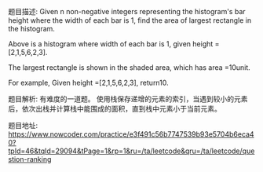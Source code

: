 ﻿题目描述:
Given n non-negative integers representing the histogram's bar height where the width of each bar is 1, find the area of largest rectangle in the histogram.

Above is a histogram where width of each bar is 1, given height =[2,1,5,6,2,3].


The largest rectangle is shown in the shaded area, which has area =10unit.

For example,
Given height =[2,1,5,6,2,3],
return10.

题目解析:
有难度的一道题。
使用栈保存递增的元素的索引，当遇到较小的元素后，依次出栈并计算栈中能围成的面积，直到栈中元素小于当前元素。

题目地址:
https://www.nowcoder.com/practice/e3f491c56b7747539b93e5704b6eca40?tpId=46&tqId=29094&tPage=1&rp=1&ru=/ta/leetcode&qru=/ta/leetcode/question-ranking
